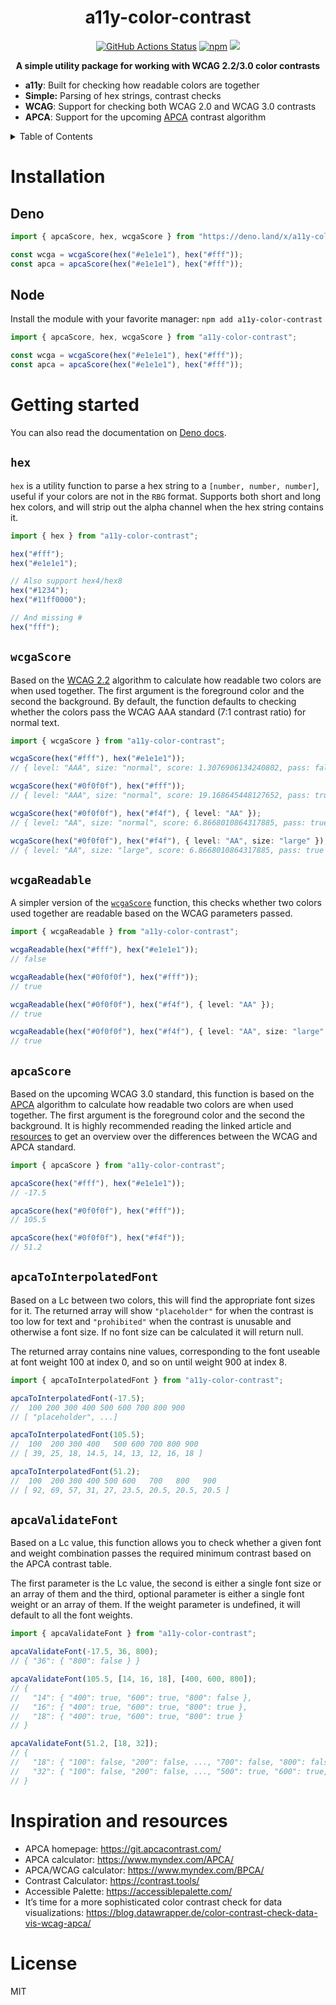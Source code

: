 <h1 align="center">a11y-color-contrast</h1>
<p align="center">
    <a href="https://github.com/sondr3/a11y-color-contrast/actions"><img alt="GitHub Actions Status" src="https://github.com/sondr3/a11y-color-contrast/workflows/pipeline/badge.svg" /></a>
    <a href="https://www.npmjs.com/package/a11y-color-contrast"><img alt="npm" src="https://img.shields.io/npm/v/a11y-color-contrast" /></a>
    <a href="https://doc.deno.land/https://deno.land/x/a11y_color_contrast/mod.ts"><img src="https://img.shields.io/badge/deno-doc-blue?logo=deno"></a>
</p>

<p align="center">
    <b>A simple utility package for working with WCAG 2.2/3.0 color contrasts</b>
</p>

- **a11y**: Built for checking how readable colors are together
- **Simple:** Parsing of hex strings, contrast checks
- **WCAG**: Support for checking both WCAG 2.0 and WCAG 3.0 contrasts
- **APCA**: Support for the upcoming [APCA][apca] contrast algorithm

<details>
<summary>Table of Contents</summary>
<br />

- [Installation](#installation)
  - [Deno](#deno)
  - [Node](#node)
- [Getting started](#getting-started)
  - [`hex`](#hex)
  - [`wcgaScore`](#wcgaScore)
  - [`wcgaReadable`](#wcgaReadable)
  - [`apcaScore`](#apcaScore)
  - [`apcaToInterpolatedFont`](#apcaToInterpolatedFont)
  - [`apcaValidateFont`](#apcaValidateFont)
- [Inspiration and resources](#inspiration-and-resources)
- [License](#license)

</details>

# Installation

## Deno

```ts
import { apcaScore, hex, wcgaScore } from "https://deno.land/x/a11y-color-contrast@0.1.0/mod.ts";

const wcga = wcgaScore(hex("#e1e1e1"), hex("#fff"));
const apca = apcaScore(hex("#e1e1e1"), hex("#fff"));
```

## Node

Install the module with your favorite manager: `npm add a11y-color-contrast`

```ts
import { apcaScore, hex, wcgaScore } from "a11y-color-contrast";

const wcga = wcgaScore(hex("#e1e1e1"), hex("#fff"));
const apca = apcaScore(hex("#e1e1e1"), hex("#fff"));
```

# Getting started

You can also read the documentation on
[Deno docs](https://doc.deno.land/https://deno.land/x/a11y_color_contrast/mod.ts).

## `hex`

`hex` is a utility function to parse a hex string to a `[number, number, number]`, useful if your colors are not in the
`RBG` format. Supports both short and long hex colors, and will strip out the alpha channel when the hex string contains
it.

```ts
import { hex } from "a11y-color-contrast";

hex("#fff");
hex("#e1e1e1");

// Also support hex4/hex8
hex("#1234");
hex("#11ff0000");

// And missing #
hex("fff");
```

## `wcgaScore`

Based on the [WCAG 2.2][wcag] algorithm to calculate how readable two colors are when used together. The first argument
is the foreground color and the second the background. By default, the function defaults to checking whether the colors
pass the WCAG AAA standard (7:1 contrast ratio) for normal text.

```ts
import { wcgaScore } from "a11y-color-contrast";

wcgaScore(hex("#fff"), hex("#e1e1e1"));
// { level: "AAA", size: "normal", score: 1.3076906134240802, pass: false }

wcgaScore(hex("#0f0f0f"), hex("#fff"));
// { level: "AAA", size: "normal", score: 19.168645448127652, pass: true }

wcgaScore(hex("#0f0f0f"), hex("#f4f"), { level: "AA" });
// { level: "AA", size: "normal", score: 6.8668010864317885, pass: true }

wcgaScore(hex("#0f0f0f"), hex("#f4f"), { level: "AA", size: "large" });
// { level: "AA", size: "large", score: 6.8668010864317885, pass: true }
```

## `wcgaReadable`

A simpler version of the [`wcgaScore`](#wcgaScore) function, this checks whether two colors used together are readable
based on the WCAG parameters passed.

```ts
import { wcgaReadable } from "a11y-color-contrast";

wcgaReadable(hex("#fff"), hex("#e1e1e1"));
// false

wcgaReadable(hex("#0f0f0f"), hex("#fff"));
// true

wcgaReadable(hex("#0f0f0f"), hex("#f4f"), { level: "AA" });
// true

wcgaReadable(hex("#0f0f0f"), hex("#f4f"), { level: "AA", size: "large" });
// true
```

## `apcaScore`

Based on the upcoming WCAG 3.0 standard, this function is based on the [APCA][apca-nut] algorithm to calculate how
readable two colors are when used together. The first argument is the foreground color and the second the background. It
is highly recommended reading the linked article and [resources](#inspiration-and-resources) to get an overview over the
differences between the WCAG and APCA standard.

```ts
import { apcaScore } from "a11y-color-contrast";

apcaScore(hex("#fff"), hex("#e1e1e1"));
// -17.5

apcaScore(hex("#0f0f0f"), hex("#fff"));
// 105.5

apcaScore(hex("#0f0f0f"), hex("#f4f"));
// 51.2
```

## `apcaToInterpolatedFont`

Based on a Lc between two colors, this will find the appropriate font sizes for it. The returned array will show
`"placeholder"` for when the contrast is too low for text and `"prohibited"` when the contrast is unusable and otherwise
a font size. If no font size can be calculated it will return null.

The returned array contains nine values, corresponding to the font useable at font weight 100 at index 0, and so on
until weight 900 at index 8.

```ts
import { apcaToInterpolatedFont } from "a11y-color-contrast";

apcaToInterpolatedFont(-17.5);
//  100 200 300 400 500 600 700 800 900
// [ "placeholder", ...]

apcaToInterpolatedFont(105.5);
//  100  200 300 400   500 600 700 800 900
// [ 39, 25, 18, 14.5, 14, 13, 12, 16, 18 ]

apcaToInterpolatedFont(51.2);
//  100  200 300 400 500 600   700   800   900
// [ 92, 69, 57, 31, 27, 23.5, 20.5, 20.5, 20.5 ]
```

## `apcaValidateFont`

Based on a Lc value, this function allows you to check whether a given font and weight combination passes the required
minimum contrast based on the APCA contrast table.

The first parameter is the Lc value, the second is either a single font size or an array of them and the third, optional
parameter is either a single font weight or an array of them. If the weight parameter is undefined, it will default to
all the font weights.

```ts
import { apcaValidateFont } from "a11y-color-contrast";

apcaValidateFont(-17.5, 36, 800);
// { "36": { "800": false } }

apcaValidateFont(105.5, [14, 16, 18], [400, 600, 800]);
// {
//   "14": { "400": true, "600": true, "800": false },
//   "16": { "400": true, "600": true, "800": true },
//   "18": { "400": true, "600": true, "800": true }
// }

apcaValidateFont(51.2, [18, 32]);
// {
//   "18": { "100": false, "200": false, ..., "700": false, "800": false, "900": false },
//   "32": { "100": false, "200": false, ..., "500": true, "600": true, "700": true, "800": true, "900": true }
// }
```

# Inspiration and resources

- APCA homepage: https://git.apcacontrast.com/
- APCA calculator: https://www.myndex.com/APCA/
- APCA/WCAG calculator: https://www.myndex.com/BPCA/
- Contrast Calculator: https://contrast.tools/
- Accessible Palette: https://accessiblepalette.com/
- It’s time for a more sophisticated color contrast check for data visualizations:
  https://blog.datawrapper.de/color-contrast-check-data-vis-wcag-apca/

# License

MIT

[apca]: https://git.apcacontrast.com/
[apca-nut]: https://git.apcacontrast.com/documentation/APCA_in_a_Nutshell
[wcag]: https://www.w3.org/WAI/WCAG22/Techniques/general/G17.html
